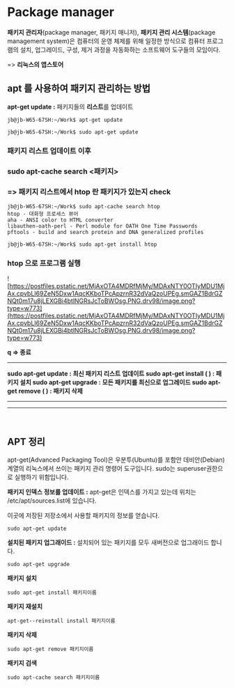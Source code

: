 # **Package manager**

**패키지 관리자**(package manager, 패키지 매니저), **패키지 관리 시스템**(package management system)은 컴퓨터의 운영 체제를 위해 일정한 방식으로 컴퓨터 프로그램의 설치, 업그레이드, 구성, 제거 과정을 자동화하는 소프트웨어 도구들의 모임이다.

=> **리눅스의 앱스토어**



## **apt 를 사용하여 패키지 관리하는 방법**

**apt-get update :** 패키지들의 **리스트**를 업데이트
```
jb@jb-W65-67SH:~/Work$ apt-get update

jb@jb-W65-67SH:~/Work$ sudo apt-get update
```

### 패키지 리스트 업데이트 이후

### **sudo apt-cache search <패키지>**

### **=> 패키지 리스트에서 htop 란 패키지가 있는지 check**
```
jb@jb-W65-67SH:~/Work$ sudo apt-cache search htop
htop - 대화형 프로세스 뷰어
aha - ANSI color to HTML converter
libauthen-oath-perl - Perl module for OATH One Time Passwords
pftools - build and search protein and DNA generalized profiles
```
```
jb@jb-W65-67SH:~/Work$ sudo apt-get install htop 
```

### **htop 으로 프로그램 실행**

![https://postfiles.pstatic.net/MjAxOTA4MDRfMjMy/MDAxNTY0OTIyMDU1MjAx.cpvbLI69ZeN5Dxw1AqcKKboTPcApzrnR32dVaQzoUPEg.smGAZ1BdrGZNQt0m17u8jLEXGBi4btlNGRsJcToBWOsg.PNG.drv98/image.png?type=w773](https://postfiles.pstatic.net/MjAxOTA4MDRfMjMy/MDAxNTY0OTIyMDU1MjAx.cpvbLI69ZeN5Dxw1AqcKKboTPcApzrnR32dVaQzoUPEg.smGAZ1BdrGZNQt0m17u8jLEXGBi4btlNGRsJcToBWOsg.PNG.drv98/image.png?type=w773)

**q => 종료**

****

**sudo apt-get update : 최신 패키지 리스트 업데이트 
sudo apt-get install ( ) : 패키지 설치
sudo apt-get upgrade : 모든 패키지를 최신으로 업그레이드
sudo apt-get remove ( ) : 패키지 삭제**

****

****

<br>

## **APT 정리**

apt-get(Advanced Packaging Tool)은 우분투(Ubuntu)를 포함안 데비안(Debian)계열의 리눅스에서 쓰이는 패키지 관리 명령어 도구입니다. sudo는 superuser권한으로 실행하기 위함입니다.

**패키지 인덱스 정보를 업데이트 :** apt-get은 인덱스를 가지고 있는데 위치는 /etc/apt/sources.list에 있습니다.

이곳에 저장된 저장소에서 사용할 패키지의 정보를 얻습니다.
```
sudo apt-get update
```
**설치된 패키지 업그래이드 :** 설치되어 있는 패키지를 모두 새버전으로 업그래이드 합니다.
```
sudo apt-get upgrade
```
**패키지 설치**
```
sudo apt-get install 패키지이름
```
**패키지 재설치**
```
apt-get--reinstall install 패키지이름
```
**패키지 삭제** 
```
sudo apt-get remove 패키지이름
```
**패키지 검색**
```
sudo apt-cache search 패키지이름
```
